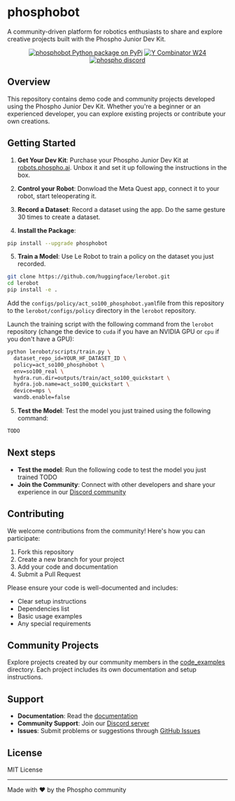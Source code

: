 # phosphobot

A community-driven platform for robotics enthusiasts to share and explore creative projects built with the Phospho Junior Dev Kit.

<div align="center">

<a href="https://pypi.org/project/phosphobot/"><img src="https://img.shields.io/pypi/v/phosphobot?style=flat-square&label=pypi+phospho" alt="phosphobot Python package on PyPi"></a>
<a href="https://www.ycombinator.com/companies/phospho"><img src="https://img.shields.io/badge/Y%20Combinator-W24-orange?style=flat-square" alt="Y Combinator W24"></a>
<a href="https://discord.gg/cbkggY6NSK"><img src="https://img.shields.io/discord/1106594252043071509" alt="phospho discord"></a>

</div>

## Overview

This repository contains demo code and community projects developed using the Phospho Junior Dev Kit. Whether you're a beginner or an experienced developer, you can explore existing projects or contribute your own creations.

## Getting Started

1. **Get Your Dev Kit**: Purchase your Phospho Junior Dev Kit at [robots.phospho.ai](https://robots.phospho.ai). Unbox it and set it up following the instructions in the box.

2. **Control your Robot**: Donwload the Meta Quest app, connect it to your robot, start teleoperating it.

3. **Record a Dataset**: Record a dataset using the app. Do the same gesture 30 times to create a dataset.

4. **Install the Package**:

```bash
pip install --upgrade phosphobot
```

5. **Train a Model**: Use Le Robot to train a policy on the dataset you just recorded.

```bash
git clone https://github.com/huggingface/lerobot.git
cd lerobot
pip install -e .
```

Add the `configs/policy/act_so100_phosphobot.yaml`file from this repository to the `lerobot/configs/policy` directory in the `lerobot` repository.

Launch the training script with the following command from the `lerobot` repository (change the device to `cuda` if you have an NVIDIA GPU or `cpu` if you don't have a GPU):

```bash
python lerobot/scripts/train.py \
  dataset_repo_id=YOUR_HF_DATASET_ID \
  policy=act_so100_phosphobot \
  env=so100_real \
  hydra.run.dir=outputs/train/act_so100_quickstart \
  hydra.job.name=act_so100_quickstart \
  device=mps \
  wandb.enable=false
```

5. **Test the Model**: Test the model you just trained using the following command:

```bash
TODO
```

## Next steps

- **Test the model**: Run the following code to test the model you just trained TODO
- **Join the Community**: Connect with other developers and share your experience in our [Discord community](https://discord.gg/cbkggY6NSK)

## Contributing

We welcome contributions from the community! Here's how you can participate:

1. Fork this repository
2. Create a new branch for your project
3. Add your code and documentation
4. Submit a Pull Request

Please ensure your code is well-documented and includes:

- Clear setup instructions
- Dependencies list
- Basic usage examples
- Any special requirements

## Community Projects

Explore projects created by our community members in the [code_examples](./code_examples) directory. Each project includes its own documentation and setup instructions.

## Support

- **Documentation**: Read the [documentation](https://docs.phospho.ai)
- **Community Support**: Join our [Discord server](https://discord.gg/cbkggY6NSK)
- **Issues**: Submit problems or suggestions through [GitHub Issues](https://github.com/phospho-app/phosphobot/issues)

## License

MIT License

---

Made with ❤️ by the Phospho community

